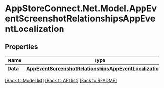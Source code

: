 # AppStoreConnect.Net.Model.AppEventScreenshotRelationshipsAppEventLocalization

## Properties

Name | Type | Description | Notes
------------ | ------------- | ------------- | -------------
**Data** | [**AppEventScreenshotRelationshipsAppEventLocalizationData**](AppEventScreenshotRelationshipsAppEventLocalizationData.md) |  | [optional] 

[[Back to Model list]](../README.md#documentation-for-models) [[Back to API list]](../README.md#documentation-for-api-endpoints) [[Back to README]](../README.md)

